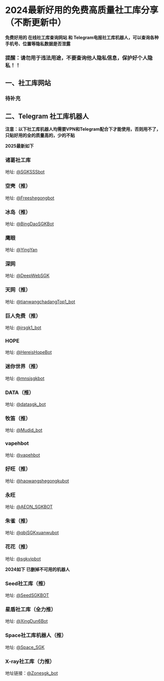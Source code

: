 # 2024最新好用的免费高质量社工库分享（不断更新中）

**免费好用的 在线社工库查询网站 和 Telegram电报社工库机器人，可以查询各种手机号、位置等隐私数据是否泄露**

### 提醒：请勿用于违法用途，不要查询他人隐私信息，保护好个人隐私！！


## 一、社工库网站

### 待补充


## 二、Telegram 社工库机器人

**注意：以下社工库机器人均需要VPN和Telegram配合下才能使用，否则用不了，只贴好用的全的质量高的，少的不贴**

**2025最新如下**
<br>

### 诸葛社工库

地址: [@SGKSSSbot](https://t.me/SGKSSSbot?start=7484493688)
<br>

### 空壳（推）

地址: [@Freeshegongbot](https://t.me/Freeshegongku_bot?start=7484493688pr14wt)
<br>

### 冰岛（推）

地址: [@BingDaoSGKBot](https://t.me/BingDaoSGKBot?start=imSmqeO5)
<br>

### 鹰眼

地址: [@YingYan](https://t.me/pangwa886_bot?start=5baf8e670e)
<br>

### 深网

地址: [@DeepWebSGK](https://t.me/DeepWebSGK_bot?start=hPSv2BI3Gg6m)
<br>

### 天网（推）

地址: [@tianwangchadangTop1_bot](https://t.me/tianwangchadangTop1_bot?start=NzQ4NDQ5MzY4OA==)
<br>

### 巨人免费（推）

地址: [@jrsgk1_bot](https://t.me/jrsgk1_bot?start=NzQ4NDQ5MzY4OA==)
<br>

### HOPE

地址: [@HereisHopeBot](https://t.me/HereisHopeBot?start=X0d5d53701e79f2dcd0c3297c200d959c)
<br>

### 迷你世界（推）

地址: [@mnsjsgkbot](https://t.me/mnsjsgkbot?start=8863944847)
<br>

### DATA（推）

地址: [@datasgk_bot](https://t.me/datasgk_bot?start=7484493688)
<br>

### 牧笛（推）

地址: [@Mudid_bot](https://t.me/Mudid_bot?start=5baf8e670e)
<br>

### vapehbot

地址: [@vapehbot](https://t.me/vapehbot?start=7484493688)
<br>

### 好旺（推）

地址: [@haowangshegongkubot](https://t.me/haowangshegongkubot?start=WWTCH4JXGPGCGHCK6JS72)
<br>

### 永旺

地址: [@AEON_SGKBOT](https://t.me/AEON_SGKBOT?start=7484493688)
<br>

### 朱雀（推）

地址: [@qbjSGKxuanwubot](https://t.me/qbjSGKxuanwubot?start=NzQ4NDQ5MzY4OA==)
<br>

### 花花（推）

地址: [@sgkvipbot](https://t.me/sgkvipbot?start=vip_1228062)
<br>

**2024如下 已删掉不可用的机器人**
<br>

### Seed社工库（推）

地址: [@SeedSGKBOT](https://t.me/SeedSGKBOT?start=iyf7jpz14)
<br>

### 星盾社工库（全力推）


地址: [@XingDun6Bot](https://t.me/XingDun6Bot?start=gd26p7v)
<br>

### Space社工库机器人（推）
地址: [@Space_SGK](https://t.me/SpaceSGK_bot?start=9tYvQNjKGJ)
<br>

### X-ray社工库（力推）
地址链接：[@Zonesgk_bot](https://t.me/Zonesgk_bot?start=YSZSSAUXZZ)
